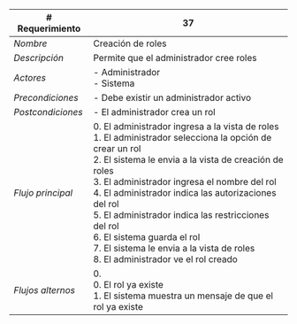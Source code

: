 |# Requerimiento|37 |
|-|-|
| *Nombre*|Creación de roles
| *Descripción*| Permite que el administrador cree roles |
|*Actores*| - Administrador<br> - Sistema
|*Precondiciones*| - Debe existir un administrador activo
|*Postcondiciones*| - El administrador crea un rol
|*Flujo principal*|0.  El administrador ingresa a la vista de roles<br>1.  El administrador selecciona la opción de crear un rol<br>2.  El sistema le envia a la vista de creación de roles<br>3.  El administrador ingresa el nombre del rol<br>4.  El administrador indica las autorizaciones del rol<br>5.  El administrador indica las restricciones del rol<br>6.  El sistema guarda el rol<br>7.  El sistema le envia a la vista de roles<br>8.  El administrador ve el rol creado
|*Flujos alternos*|0. <br> 0. El rol ya existe<br>1. El sistema muestra un mensaje de que el rol ya existe
